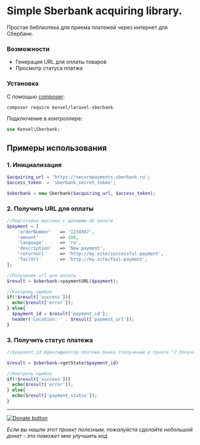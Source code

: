 # Simple Sberbank acquiring library.
Простая библиотека для приема платежей через интернет для Сбербанк.

### Возможности

 * Генерация URL для оплаты товаров
 * Просмотр статуса платжа

### Установка

С помощью [composer](https://getcomposer.org/):

```bash
composer require kenvel/laravel-sberbank
```

Подключение в контроллере:

```php
use Kenvel\Sberbank;
```

## Примеры использования
### 1. Инициализация

```php
$acquiring_url = 'https://securepayments.sberbank.ru';
$access_token  = 'sberbank_secret_token';

$sberbank = new Sberbank($acquiring_url, $access_token);
```

### 2. Получить URL для оплаты
```php
//Подготовка массива с данными об оплате
$payment = [
    'orderNumber'   => '1234567',
    'amount'        => 100,
    'language'      => 'ru',
    'description'   => 'New payment',
    'returnUrl'     => 'http://my.site/successful-payment',
    'failUrl'       => 'http://my.site/fail-payment',
];

//Получение url для оплаты
$result = $sberbank->paymentURL($payment);

//Контроль ошибок
if(!$result['success']){
  echo($result['error']);
} else{
  $payment_id = $result['payment_id'];
  header('Location: ' . $result['payment_url']);
}
```

### 3. Получить статус платежа
```php
//$payment_id Идентификатор платежа банка (полученый в пункте "2 Получить URL для оплаты")

$result = $sberbank->getState($payment_id)

//Контроль ошибок
if(!$result['success']){
  echo($result['error']);
} else{
  echo($result['payment_status']);
}
```

---

[![Donate button](https://www.paypal.com/en_US/i/btn/btn_donate_SM.gif)](https://www.paypal.com/cgi-bin/webscr?cmd=_s-xclick&hosted_button_id=FGCHZNKKVG622&source=url)

*Если вы нашли этот проект полезным, пожалуйста сделайте небольшой донат - это поможет мне улучшить код*
